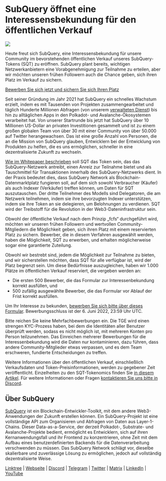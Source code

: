 # SubQuery öffnet eine Interessensbekundung für den öffentlichen Verkauf

![](https://miro.medium.com/max/1400/1*oPs8f6r1427cPwlsE1eyRw.png)

Heute freut sich SubQuery, eine Interessensbekundung für unsere Community im bevorstehenden öffentlichen Verkauf unseres SubQuery-Tokens (SQT) zu eröffnen. SubQuery plant bereits, wichtigen Netzwerkanbietern eine Vorabgenehmigung zur Teilnahme zu erteilen, aber wir möchten unseren frühen Followern auch die Chance geben, sich ihren Platz im Verkauf zu sichern.

[Bewerben Sie sich jetzt und sichern Sie sich Ihren Platz](https://docs.google.com/forms/d/e/1FAIpQLSc3V_1TrTmBcSxNTuG8xPnPODJkwj5PhWrnlPHlKzcIFk8cqQ/viewform?usp=sf_link)

Seit seiner Gründung im Jahr 2021 hat SubQuery ein schnelles Wachstum erzielt, indem es mit Tausenden von Projekten zusammengearbeitet und täglich Hunderte Millionen Abfragen (von unserem [verwalteten Dienst](https://subquery.network/managedservices)) bis hin zu alltäglichen Apps in den Polkadot- und Avalanche-Ökosystemen verarbeitet hat. Von unserer Startrunde bis jetzt hat SubQuery über 10 Millionen US-Dollar an privaten Investitionen gesammelt und ist zu einem großen globalen Team von über 30 mit einer Community von über 50.000 auf Twitter herangewachsen. Das ist eine große Anzahl von Personen, die an die Mission von SubQuery glauben, Entwicklern bei der Entwicklung von Produkten zu helfen, die es uns ermöglichen, schneller in eine dezentralisierte Zukunft zu wechseln.

[Wie im Whitepaper beschrieben](https://static.subquery.network/whitepaper.pdf) soll SQT das Token sein, das das SubQuery-Netzwerk antreibt, einen Anreiz zur Teilnahme bietet und als Tauschmittel für Transaktionen innerhalb des SubQuery-Netzwerks dient. In der Praxis bedeutet dies, dass SubQuery Network als Blockchain-Datenmarktplatz fungieren soll, auf dem sich sowohl Verbraucher (Käufer) als auch Indexer (Verkäufer) treffen können, um Daten für SQT auszutauschen. Der dritte Teilnehmer des Modells sind Delegatoren, die am Netzwerk teilnehmen, indem sie ihre bevorzugten Indexer unterstützen, indem sie ihre Token an sie delegieren, um Belohnungen zu verdienen. SQT wird der Treibstoff für die Revolution in der Web3-Dateninfrastruktur sein.

Obwohl der öffentliche Verkauf nach dem Prinzip „fcfs“ durchgeführt wird, möchten wir unseren frühen Followern und wertvollen Community-Mitgliedern die Möglichkeit geben, sich ihren Platz mit einem reservierten Platz zu sichern. Bewerber, die in diesem Verfahren ausgewählt werden, haben die Möglichkeit, SQT zu erwerben, und erhalten möglicherweise sogar eine garantierte Zuteilung.

Obwohl wir bestrebt sind, jedem die Möglichkeit zur Teilnahme zu bieten, und wir sicherstellen möchten, dass SQT für alle verfügbar ist, wird der Platz begrenzt sein. Um diese Bedürfnisse auszugleichen, haben wir 1.000 Plätze im öffentlichen Verkauf reserviert, die vergeben werden an:

- Die ersten 500 Bewerber, die das Formular zur Interessenbekundung korrekt ausfüllen, und
- 500 zufällig ausgewählte Bewerber, die das Formular vor Ablauf der Frist korrekt ausfüllen.

Um Ihr Interesse zu bekunden, [bewerben Sie sich bitte über dieses Formular](https://docs.google.com/forms/d/e/1FAIpQLSc3V_1TrTmBcSxNTuG8xPnPODJkwj5PhWrnlPHlKzcIFk8cqQ/viewform?usp=sf_link). Bewerbungsschluss ist der 6. Juni 2022, 23:59 Uhr UTC.

Bitte reichen Sie keine Mehrfachbewerbungen ein. Die TGE wird einen strengen KYC-Prozess haben, bei dem die Identitäten aller Benutzer überprüft werden, sodass es nicht möglich ist, mit mehreren Konten pro Person teilzunehmen. Das Einreichen mehrerer Bewerbungen für die Interessenbekundung wird die Daten nur kontaminieren, dazu führen, dass andere Community-Mitglieder etwas verpassen, und es dem Team erschweren, fundierte Entscheidungen zu treffen.

Weitere Informationen über den öffentlichen Verkauf, einschließlich Verkaufsdaten und Token-Preisinformationen, werden zu gegebener Zeit veröffentlicht. Einzelheiten zu den SQT-Tokenomics finden Sie [in diesem Artikel](./20211220-tokenomics.md). Für weitere Informationen oder Fragen [kontaktieren Sie uns bitte in Discord](https://discord.com/invite/subquery).

## Über SubQuery

[SubQuery](https://subquery.network/) ist ein Blockchain-Entwickler-Toolkit, mit dem andere Web3-Anwendungen der Zukunft erstellen können. Ein SubQuery-Projekt ist eine vollständige API zum Organisieren und Abfragen von Daten aus Layer-1-Chains. Dieser Data-as-a-Service, der derzeit Polkadot-, Substrate- und Avalanche-Projekte bedient, ermöglicht es Entwicklern, sich auf ihren Kernanwendungsfall und ihr Frontend zu konzentrieren, ohne Zeit mit dem Aufbau eines benutzerdefinierten Backends für die Datenverarbeitung verschwenden zu müssen. Das SubQuery Network schlägt vor, dieselbe skalierbare und zuverlässige Lösung zu ermöglichen, jedoch auf vollständig dezentralisierte Weise.

​​[Linktree](https://linktr.ee/subquerynetwork) | [Webseite](https://subquery.network/) | [Discord](https://discord.com/invite/78zg8aBSMG) | [Telegram](https://t.me/subquerynetwork) | [Twitter](https://twitter.com/subquerynetwork) | [Matrix](https://matrix.to/#/#subquery:matrix.org) | [LinkedIn](https://www.linkedin.com/company/subquery) | [YouTube](https://www.youtube.com/channel/UCi1a6NUUjegcLHDFLr7CqLw)
